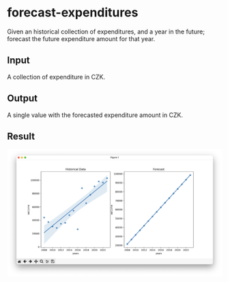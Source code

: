 # forecast-expenditures

Given an historical collection of expenditures, and a year in the future; forecast the future expenditure amount for that year.

## Input

A collection of expenditure in CZK.

## Output

A single value with the forecasted expenditure amount in CZK.

## Result

![localImage](./assets/result.png)
